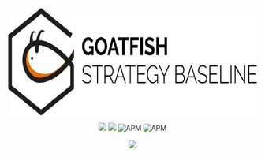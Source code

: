 <p align="center">
  <img align="center" height="219.4px" width="714.2px"  src="./src/assets/img/Goatfish Strategy Baseline White.png"></img>
</p>

<p align="center">
  <a href="https://sonarcloud.io/dashboard?id=GoatFishes_Strategy-Baseline"><img src="https://sonarcloud.io/api/project_badges/measure?project=GoatFishes_Strategy-Baseline&metric=sqale_rating"/></a>
  <a href="https://sonarcloud.io/dashboard?id=GoatFishes_Strategy-Baseline"><img src="https://sonarcloud.io/api/project_badges/measure?project=GoatFishes_Strategy-Baseline&metric=coverage"/></a>
  <img alt="APM" src="https://github.com/GoatFishes/Strategy-Baseline/workflows/CI/CD%20for%20project/badge.svg?event=push">
  <img href="https://opensource.org/licenses/MIT" alt="APM" src="https://img.shields.io/badge/license-MIT-blue.svg">
</p>

<p align="center">
  <a align="center" href="https://docs.goatfish.app/strategy-baseline"><img align="center" src="https://img.shields.io/badge/documentation-available-brightgreen"/></a>  
</p>

